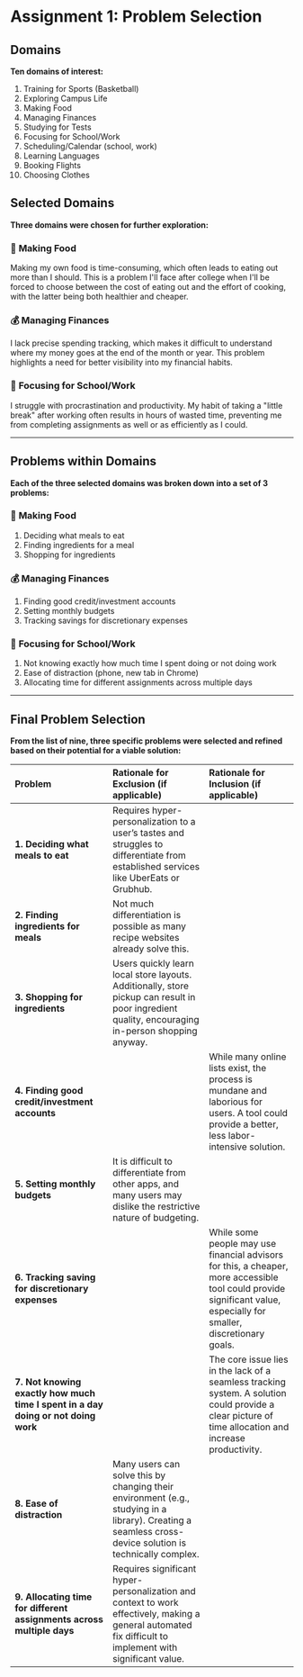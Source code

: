 # Assignment 1: Problem Selection

## Domains

**Ten domains of interest:**

1.  Training for Sports (Basketball)
2.  Exploring Campus Life
3.  Making Food
4.  Managing Finances
5.  Studying for Tests
6.  Focusing for School/Work
7.  Scheduling/Calendar (school, work)
8.  Learning Languages
9.  Booking Flights
10. Choosing Clothes

## Selected Domains

**Three domains were chosen for further exploration:**

### 🍔 **Making Food**
Making my own food is time-consuming, which often leads to eating out more than I should. This is a problem I'll face after college when I'll be forced to choose between the cost of eating out and the effort of cooking, with the latter being both healthier and cheaper.

### 💰 **Managing Finances**
I lack precise spending tracking, which makes it difficult to understand where my money goes at the end of the month or year. This problem highlights a need for better visibility into my financial habits.

### 🎯 **Focusing for School/Work**
I struggle with procrastination and productivity. My habit of taking a "little break" after working often results in hours of wasted time, preventing me from completing assignments as well or as efficiently as I could.

---

## Problems within Domains

**Each of the three selected domains was broken down into a set of 3 problems:**

### 🍔 **Making Food**
1.  Deciding what meals to eat
2.  Finding ingredients for a meal
3.  Shopping for ingredients

### 💰 **Managing Finances**
1.  Finding good credit/investment accounts
2.  Setting monthly budgets
3.  Tracking savings for discretionary expenses

### 🎯 **Focusing for School/Work**
1.  Not knowing exactly how much time I spent doing or not doing work
2.  Ease of distraction (phone, new tab in Chrome)
3.  Allocating time for different assignments across multiple days

---

## Final Problem Selection

**From the list of nine, three specific problems were selected and refined based on their potential for a viable solution:**

| Problem | Rationale for Exclusion (if applicable) | Rationale for Inclusion (if applicable) |
| :--- | :--- | :--- |
| **1. Deciding what meals to eat** | Requires hyper-personalization to a user’s tastes and struggles to differentiate from established services like UberEats or Grubhub. | |
| **2. Finding ingredients for meals** | Not much differentiation is possible as many recipe websites already solve this. | |
| **3. Shopping for ingredients** | Users quickly learn local store layouts. Additionally, store pickup can result in poor ingredient quality, encouraging in-person shopping anyway. | |
| **4. Finding good credit/investment accounts** | | While many online lists exist, the process is mundane and laborious for users. A tool could provide a better, less labor-intensive solution. |
| **5. Setting monthly budgets** | It is difficult to differentiate from other apps, and many users may dislike the restrictive nature of budgeting. | |
| **6. Tracking saving for discretionary expenses** | | While some people may use financial advisors for this, a cheaper, more accessible tool could provide significant value, especially for smaller, discretionary goals. |
| **7. Not knowing exactly how much time I spent in a day doing or not doing work** | | The core issue lies in the lack of a seamless tracking system. A solution could provide a clear picture of time allocation and increase productivity. |
| **8. Ease of distraction** | Many users can solve this by changing their environment (e.g., studying in a library). Creating a seamless cross-device solution is technically complex. | |
| **9. Allocating time for different assignments across multiple days** | Requires significant hyper-personalization and context to work effectively, making a general automated fix difficult to implement with significant value. | |
